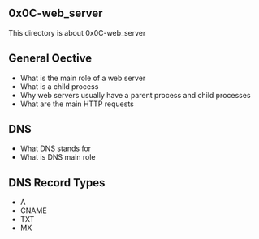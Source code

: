 ## 0x0C-web_server

This directory is about 0x0C-web_server

## General Oective
* What is the main role of a web server
* What is a child process
* Why web servers usually have a parent process and child processes
* What are the main HTTP requests

## DNS
* What DNS stands for
* What is DNS main role

## DNS Record Types
* A
* CNAME
* TXT
* MX
